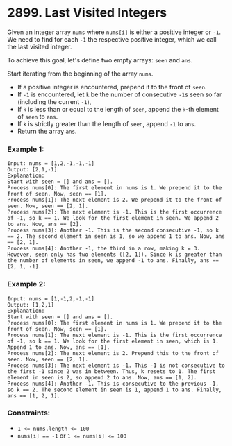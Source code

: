 # 2899. Last Visited Integers

Given an integer array `nums` where `nums[i]` is either a positive integer or `-1`. We need to find for each `-1` the respective positive integer, which we call the last visited integer.

To achieve this goal, let's define two empty arrays: `seen` and `ans`.

Start iterating from the beginning of the array `nums`.

- If a positive integer is encountered, prepend it to the front of `seen`.
- If `-1` is encountered, let `k` be the number of consecutive `-1`s seen so far (including the current `-1`),
- If `k` is less than or equal to the length of `seen`, append the `k`-th element of `seen` to `ans`.
- If `k` is strictly greater than the length of `seen`, append `-1` to `ans`.
- Return the array `ans`.

### Example 1:

```
Input: nums = [1,2,-1,-1,-1]
Output: [2,1,-1]
Explanation:
Start with seen = [] and ans = [].
Process nums[0]: The first element in nums is 1. We prepend it to the front of seen. Now, seen == [1].
Process nums[1]: The next element is 2. We prepend it to the front of seen. Now, seen == [2, 1].
Process nums[2]: The next element is -1. This is the first occurrence of -1, so k == 1. We look for the first element in seen. We append 2 to ans. Now, ans == [2].
Process nums[3]: Another -1. This is the second consecutive -1, so k == 2. The second element in seen is 1, so we append 1 to ans. Now, ans == [2, 1].
Process nums[4]: Another -1, the third in a row, making k = 3. However, seen only has two elements ([2, 1]). Since k is greater than the number of elements in seen, we append -1 to ans. Finally, ans == [2, 1, -1].
```

### Example 2:

```
Input: nums = [1,-1,2,-1,-1]
Output: [1,2,1]
Explanation:
Start with seen = [] and ans = [].
Process nums[0]: The first element in nums is 1. We prepend it to the front of seen. Now, seen == [1].
Process nums[1]: The next element is -1. This is the first occurrence of -1, so k == 1. We look for the first element in seen, which is 1. Append 1 to ans. Now, ans == [1].
Process nums[2]: The next element is 2. Prepend this to the front of seen. Now, seen == [2, 1].
Process nums[3]: The next element is -1. This -1 is not consecutive to the first -1 since 2 was in between. Thus, k resets to 1. The first element in seen is 2, so append 2 to ans. Now, ans == [1, 2].
Process nums[4]: Another -1. This is consecutive to the previous -1, so k == 2. The second element in seen is 1, append 1 to ans. Finally, ans == [1, 2, 1].
```

### Constraints:

- `1 <= nums.length <= 100`
- `nums[i] == -1` or `1 <= nums[i] <= 100`
